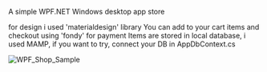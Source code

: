 A simple WPF.NET Windows desktop app store

for design i used 'materialdesign' library
You can add to your cart items and checkout using 'fondy' for payment
Items are stored in local database, i used MAMP, if you want to try, connect your DB in AppDbContext.cs

![WPF_Shop_Sample](https://github.com/Vovbl4/WPF-Store/assets/146021097/c634566c-97f4-4c0a-93de-5d915f34bd4a)
